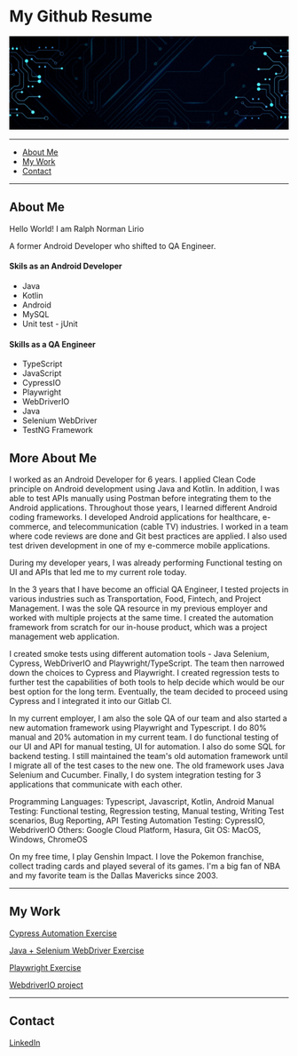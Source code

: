 # My Github Resume
<img src="https://github.com/normanlirio/profile/blob/main/assets/banner.gif" alt="Banner">

------------
- [About Me](https://github.com/normanlirio/profile/edit/main/README.md#about-me "About Me")
- [My Work](https://github.com/normanlirio/profile/edit/main/README.md#about-me "My Work")
- [Contact](https://github.com/normanlirio/profile/edit/main/README.md#about-me "Contact")


------------

## About Me
Hello World! I am Ralph Norman Lirio

A former Android Developer who shifted to QA Engineer.

#### Skils as an Android Developer
- Java
- Kotlin
- Android
- MySQL
- Unit test - jUnit

#### Skills as a QA Engineer
- TypeScript
- JavaScript
- CypressIO
- Playwright
- WebDriverIO
- Java
- Selenium WebDriver
- TestNG Framework

## More About Me
I worked as an Android Developer for 6 years. I applied Clean Code principle on Android development using Java and Kotlin. In addition, I was able to test APIs manually using Postman before integrating them to the Android applications.  Throughout those years, I learned different Android coding frameworks. I developed Android applications for healthcare, e-commerce, and telecommunication (cable TV) industries. I worked in a team where code reviews are done and Git best practices are applied. I also used test driven development in one of my e-commerce mobile applications.

During my developer years, I was already performing Functional testing on UI and APIs that led me to my current role today.

In the 3 years that I have become an official QA Engineer, I tested projects in various industries such as Transportation, Food, Fintech, and Project Management. I was the sole QA resource in my previous employer and worked with multiple projects at the same time. I created the automation framework from scratch for our in-house product, which was a project management web application.

I created smoke tests using different automation tools - Java Selenium, Cypress, WebDriverIO and Playwright/TypeScript. The team then narrowed down the choices to Cypress and Playwright. I created regression tests to further test the capabilities of both tools to help decide which would be our best option for the long term. Eventually, the team decided to proceed using Cypress and I integrated it into our Gitlab CI.

In my current employer, I am also the sole QA of our team and also started a new automation framework using Playwright and Typescript. I do 80% manual and 20% automation in my current team. I do functional testing of our UI and API for manual testing, UI for automation. I also do some SQL for backend testing. I still maintained the team's old automation framework until I migrate all of the test cases to the new one. The old framework uses Java Selenium and Cucumber. Finally, I do system integration testing for 3 applications that communicate with each other.

Programming Languages: Typescript, Javascript, Kotlin, Android
Manual Testing: Functional testing, Regression testing, Manual testing, Writing Test scenarios, Bug Reporting, API Testing
Automation Testing: CypressIO, WebdriverIO
Others: Google Cloud Platform, Hasura, Git
OS: MacOS, Windows, ChromeOS

On my free time, I play Genshin Impact. I love the Pokemon franchise, collect trading cards and played several of its games. I'm a big fan of NBA and my favorite team is the Dallas Mavericks since 2003.

------------
## My Work

[Cypress Automation Exercise](https://github.com/normanlirio/cypress-automation-practice "Cypress Automation Exercise")

[Java + Selenium WebDriver Exercise](https://github.com/normanlirio/automationpractice "Java + Selenium WebDriver")

[Playwright Exercise](https://github.com/normanlirio/playwright-automation-practice "Playwright Exercise")

[WebdriverIO project]([https://github.com/normanlirio/cypress-automation-practice](https://github.com/normanlirio/ll-tech-test) "WebdriverIO project")


------------

## Contact
[LinkedIn](https://www.linkedin.com/in/normz-l-8460807b/ "LinkedIn")
